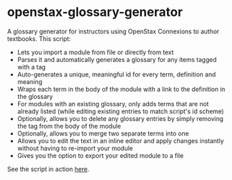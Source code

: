 # openstax-glossary-generator
A glossary generator for instructors using OpenStax Connexions to author textbooks. This script:

- Lets you import a module from file or directly from text
- Parses it and automatically generates a glossary for any items tagged with a <term> tag
- Auto-generates a unique, meaningful id for every term, definition and meaning
- Wraps each term in the body of the module with a link to the definition in the glossary
- For modules with an existing glossary, only adds terms that are not already listed (while editing existing entries to match script's id scheme)
- Optionally, allows you to delete any glossary entries by simply removing the <term> tag from the body of the module
- Optionally, allows you to merge two separate terms into one
- Allows you to edit the text in an inline editor and apply changes instantly without having to re-import your module
- Gives you the option to export your edited module to a file

See the script in action [here](https://danielrearden.neocities.org/glossary_generator.html).
